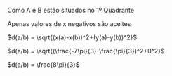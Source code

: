 Como A e B estão situados no 1º Quadrante

Apenas valores de x negativos são aceites

$d(a/b) = \sqrt{(x(a)-x(b))^2+(y(a)-y(b))^2}$

$d(a/b) = \sqrt{(\frac{-7\pi}{3}-\frac{\pi}{3})^2+0^2}$

$d(a/b) = \frac{8\pi}{3}$
